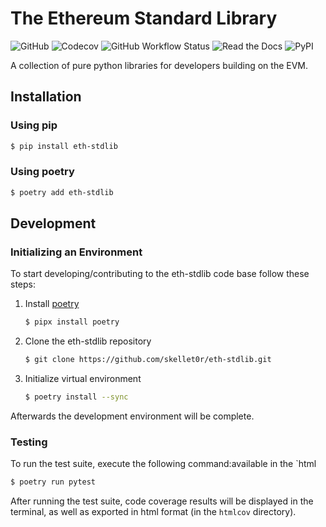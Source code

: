 # The Ethereum Standard Library

![GitHub](https://img.shields.io/github/license/skellet0r/eth-stdlib)
![Codecov](https://img.shields.io/codecov/c/github/skellet0r/eth-stdlib)
![GitHub Workflow Status](https://img.shields.io/github/workflow/status/skellet0r/eth-stdlib/test?label=test%20suite)
![Read the Docs](https://img.shields.io/readthedocs/eth-stdlib)
![PyPI](https://img.shields.io/pypi/v/eth-stdlib)

A collection of pure python libraries for developers building on the EVM.

## Installation

### Using pip

```bash
$ pip install eth-stdlib
```

### Using poetry

```bash
$ poetry add eth-stdlib
```

## Development

### Initializing an Environment

To start developing/contributing to the eth-stdlib code base follow these steps:

1. Install [poetry](https://python-poetry.org/)

   ```bash
   $ pipx install poetry
   ```

2. Clone the eth-stdlib repository

   ```bash
   $ git clone https://github.com/skellet0r/eth-stdlib.git
   ```

3. Initialize virtual environment

   ```bash
   $ poetry install --sync
   ```

Afterwards the development environment will be complete.

### Testing

To run the test suite, execute the following command:available in the `html

```bash
$ poetry run pytest
```

After running the test suite, code coverage results will be displayed in the terminal, as well as exported in html format (in the `htmlcov` directory).
